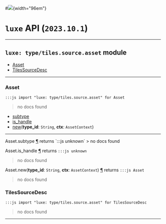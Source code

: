 #![](../../images/luxe-dark.svg){width="96em"}

# `luxe` API (`2023.10.1`)  


---

## `luxe: type/tiles.source.asset` module

- [Asset](#asset)   
- [TilesSourceDesc](#tilessourcedesc)   

---

### Asset
`:::js import "luxe: type/tiles.source.asset" for Asset`
> no docs found

- [subtype](#Asset.subtype)
- [is_handle](#Asset.is_handle)
- [new](#Asset.new+2)(**type_id**: `String`, **ctx**: `AssetContext`)

<hr/>
<endpoint module="luxe: type/tiles.source.asset" class="Asset" signature="subtype"></endpoint>
<signature id="Asset.subtype">Asset.subtype
<a class="headerlink" href="#Asset.subtype" title="Permanent link">¶</a></signature>
<span class='api_ret'>returns</span> `:::js unknown`
> no docs found   

<endpoint module="luxe: type/tiles.source.asset" class="Asset" signature="is_handle"></endpoint>
<signature id="Asset.is_handle">Asset.is_handle
<a class="headerlink" href="#Asset.is_handle" title="Permanent link">¶</a></signature>
<span class='api_ret'>returns</span> `:::js unknown`
> no docs found   

<endpoint module="luxe: type/tiles.source.asset" class="Asset" signature="new(type_id : String, ctx : AssetContext)"></endpoint>
<signature id="Asset.new+2">Asset.new(**type_id**: `String`, **ctx**: `AssetContext`)
<a class="headerlink" href="#Asset.new+2" title="Permanent link">¶</a></signature>
<span class='api_ret'>returns</span> `:::js Asset`
> no docs found   

### TilesSourceDesc
`:::js import "luxe: type/tiles.source.asset" for TilesSourceDesc`
> no docs found


<hr/>
